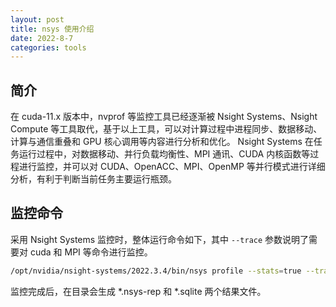 ```yaml
---
layout: post
title: nsys 使用介绍
date: 2022-8-7
categories: tools
---
```


## 简介

在 cuda-11.x 版本中，nvprof 等监控工具已经逐渐被 Nsight Systems、Nsight Compute 等工具取代，基于以上工具，可以对计算过程中进程同步、数据移动、计算与通信重叠和 GPU 核心调用等内容进行分析和优化。
Nsight Systems 在任务运行过程中，对数据移动、并行负载均衡性、MPI 通讯、CUDA 内核函数等过程进行监控，并可以对 CUDA、OpenACC、MPI、OpenMP 等并行模式进行详细分析，有利于判断当前任务主要运行瓶颈。

## 监控命令

采用 Nsight Systems 监控时，整体运行命令如下，其中 `--trace` 参数说明了需要对 cuda 和 MPI 等命令进行监控。

```bash
/opt/nvidia/nsight-systems/2022.3.4/bin/nsys profile --stats=true --trace=cuda,mpi --output=nsys.$SOLVER.$VAR_TYPE.np$NP --force-overwrite=true mpirun $OMP_FLAGS -n $NP icoFoam -parallel 2>&1
```

监控完成后，在目录会生成 *.nsys-rep 和 *.sqlite 两个结果文件。